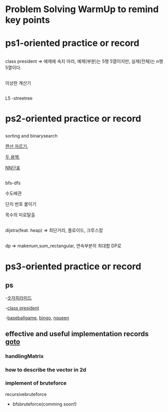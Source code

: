# Problem Solving WarmUp to remind key points

# ps1-oriented practice or record
##
class president => 예제에 속지 마라, 예제(부분)는 5행 5열이지만, 실제(전체)는 n행 5열이다.
##
이상한 계산기
##
L5
-streetree


# ps2-oriented practice or record
##
sorting and binarysearch 

[랜선 자르기](https://github.com/devsacti/Algorithms-ProblemSolving/tree/main/ProblemSolving/PS-Pool/baekjoon/b1654), 

[두 용액](https://github.com/devsacti/Algorithms-ProblemSolving/tree/main/ProblemSolving/PS-Pool/baekjoon/b2470), 

[NN단표](https://github.com/devsacti/Algorithms-ProblemSolving/blob/main/Algorithms/python/algorithmjobs/L10/L10_07NNtable.py) 

##
bfs-dfs 

수도배관

단지 번호 붙이기

목수의 미로탈출

##
dijstra(feat. heap) => 최단거리, 플로이드, 크루스칼

##
dp => makenum,sum_rectangular, 연속부분의 최대합 DP로

# ps3-oriented practice or record
## ps

-[숫자피라미드](https://github.com/devsacti/Algorithms-ProblemSolving/blob/main/Algorithms/python/algorithmjobs/L2/)

-[class president](https://github.com/devsacti/Algorithms-ProblemSolving/blob/main/Algorithms/python/algorithmjobs/L3/L3_12classpriesident.py)

-[baseballgame](https://github.com/devsacti/Algorithms-ProblemSolving/blob/main/Algorithm/python/algorithmjobs/L4/L4_04baseballgame.py),
  [bingo](https://github.com/devsacti/Algorithms-ProblemSolving/blob/main/Algorithm/python/algorithmjobs/L4/L4_01bingo_refactoring.py),
  [nqueen](https://github.com/devsacti/Algorithms-ProblemSolving/blob/main/PSrecords_python/PS-Pool/baekjoon/b9663_refactoring.py)



## effective and useful implementation records [goto](https://github.com/devsacti/Algorithms-ProblemSolving/tree/main/ProblemSolving/PS-WarmUp/UsefulImplRecords)

### handlingMatrix

### how to describe the vector in 2d

### implement of bruteforce
recursivebruteforce
+ bfsbruteforce(comming soon!)


